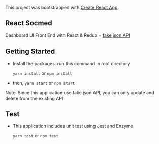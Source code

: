 This project was bootstrapped with [Create React App](https://github.com/facebook/create-react-app).

## React Socmed

Dashboard UI Front End with React & Redux + [fake json API](https://jsonplaceholder.typicode.com)

## Getting Started

- Install the packages. run this command in root directory

  `yarn install` or `npm install`

- then, `yarn start` or `npm start`


Note: Since this application use fake json API, you can only update and delete from the existing API

## Test

- This application includes unit test using Jest and Enzyme

  `yarn test` or `npm test`

